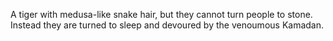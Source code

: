 A tiger with medusa-like snake hair, but they cannot turn people to stone. Instead they are turned to sleep and devoured by the venoumous Kamadan.
